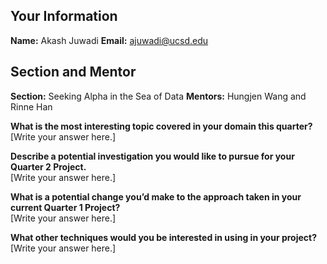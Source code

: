 ## Your Information
**Name:** Akash Juwadi 
**Email:** ajuwadi@ucsd.edu

## Section and Mentor
**Section:** Seeking Alpha in the Sea of Data 
**Mentors:** Hungjen Wang and Rinne Han  

**What is the most interesting topic covered in your domain this quarter?**  
[Write your answer here.]

**Describe a potential investigation you would like to pursue for your Quarter 2 Project.**  
[Write your answer here.]

**What is a potential change you’d make to the approach taken in your current Quarter 1 Project?**  
[Write your answer here.]

**What other techniques would you be interested in using in your project?**  
[Write your answer here.]

